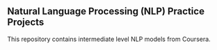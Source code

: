 ## Natural Language Processing (NLP) Practice Projects
This repository contains intermediate level NLP models from Coursera. 
